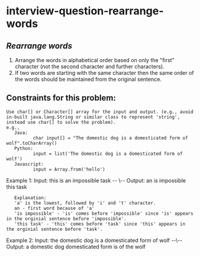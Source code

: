 # interview-question-rearrange-words

## _Rearrange words_


1) Arrange the words in alphabetical order based on only the "first" character (not the second character and further characters).
2) If two words are starting with the same character then the same order of the words should be maintained from the original sentence. 



## Constraints for this problem:


    Use char[] or Character[] array for the input and output. (e.g., avoid in-built java.lang.String or similar class to represent 'string', instead use char[] to solve the problem). 
    e.g., 
       Java: 
              char input[] = "The domestic dog is a domesticated form of wolf".toCharArray() 
       Python: 
              input = list('The domestic dog is a domesticated form of wolf')
       Javascript:
              input = Array.from('hello')

Example 1:
Input: 
       this is an impossible task -- \\--
Output: 
       an is impossible this task

       Explanation:
       'a' is the lowest, followed by 'i' and 't' character.
       an - first word because of 'a'
       'is impossible' - 'is' comes before 'impossible' since 'is' appears in the orginial sentence before 'impossible'.
       'this task' - 'this' comes before 'task' since 'this' appears in the orginial sentence before 'task'.

Example 2:
Input: 
       the domestic dog is a domesticated form of wolf  --\\--
Output:
       a domestic dog domesticated form is of the wolf
